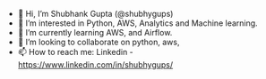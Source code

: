 - 👋 Hi, I’m Shubhank Gupta (@shubhygups)
- 👀 I’m interested in Python, AWS, Analytics and Machine learning.
- 🌱 I’m currently learning AWS, and Airflow.
- 💞️ I’m looking to collaborate on python, aws,
- 📫 How to reach me: Linkedin - https://www.linkedin.com/in/shubhygups/

<!---
shubhygups/shubhygups is a ✨ special ✨ repository because its `README.md` (this file) appears on your GitHub profile.
You can click the Preview link to take a look at your changes.
--->
